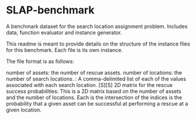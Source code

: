 # SLAP-benchmark
A benchmark dataset for the search location assignment problem. Includes data, function evaluator and instance generator.

This readme is meant to provide details on the structure of the instance files for this benchmark. Each file is its own instance. 

The file format is as follows:

number of assets: the number of rescue assets. 
number of locations: the number of search locations.
<List of values>: A comma-delimited list of each of the values associated with each search location.
[S][S] 2D matrix for the rescue success probabilities: This is a 2D matrix based on the number of assets and the number of locations. Each is the intersection of the indices is the probability that a given asset can be successful at performing a rescue at a given location.
